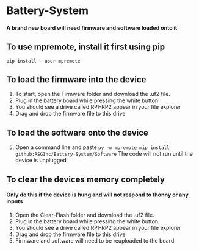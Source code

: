 # Battery-System
#### A brand new board will need firmware and software loaded onto it

## To use mpremote, install it first using pip
`pip install --user mpremote`

## To load the firmware into the device
1. To start, open the Firmware folder and download the .uf2 file.
2. Plug in the battery board while pressing the white button
3. You should see a drive called RPI-RP2 appear in your file explorer
4. Drag and drop the firmware file to this drive

## To load the software onto the device 
5. Open a command line and paste `py -m mpremote mip install github:RSGInc/Battery-System/Software`
   The code will not run until the device is unplugged

## To clear the devices memory completely
#### Only do this if the device is hung and will not respond to thonny or any inputs
1. Open the Clear-Flash folder and download the .uf2 file.
2. Plug in the battery board while pressing the white button
3. You should see a drive called RPI-RP2 appear in your file explorer
4. Drag and drop the firmware file to this drive
5. Firmware and software will need to be reuploaded to the board

